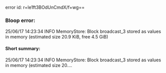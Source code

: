 error id: r+Ie1ft3BOdUnCmdX/f+wg==
### Bloop error:

25/06/17 14:23:34 INFO MemoryStore: Block broadcast_3 stored as values in memory (estimated size 20.9 KiB, free 4.5 GiB)
#### Short summary: 

25/06/17 14:23:34 INFO MemoryStore: Block broadcast_3 stored as values in memory (estimated size 20....